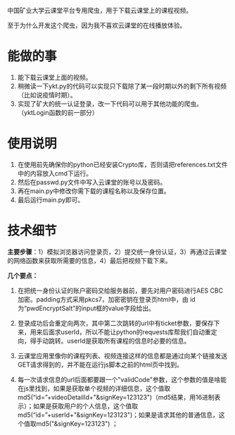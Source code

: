 中国矿业大学云课堂平台专用爬虫，用于下载云课堂上的课程视频。

至于为什么开发这个爬虫，因为我不喜欢云课堂的在线播放体验。

# 能做的事

1. 能下载云课堂上面的视频。
2. 稍微读一下ykt.py的代码可以实现只下载除了某一段时期以外的剩下所有视频（比如说疫情时期）。
3. 实现了矿大的统一认证登录，改一下代码可以用于其他功能的爬虫。（yktLogin函数的前一部分）

# 使用说明

1. 在使用前先确保你的python已经安装Crypto库，否则请把references.txt文件中的内容放入cmd下运行。
2. 然后在passwd.py文件中写入云课堂的账号以及密码。
3. 再在main.py中修改你需下载的课程名称以及保存位置。
4. 最后运行main.py即可。

# 技术细节

**主要步骤**：1）模拟浏览器访问登录页，2）提交统一身份认证，3）再通过云课堂的网络函数来获取所需要的信息，4）最后把视频下载下来。

**几个要点：**

1. 在把统一身份认证的账户密码交给服务器前，要先对用户密码进行AES CBC加密。padding方式采用pkcs7，加密密钥在登录页html中，由 id为“pwdEncryptSalt”的input框的value字段给出。

2. 登录成功后会重定向两次，其中第二次跳转的url中有ticket参数，要保存下来，用来后面求userId，所以不能让python的requests库帮我们自动重定向，得手动跳转。userId是获取所有课程的信息时必要的信息。

3. 云课堂应用里像你的课程列表、视频连接这样的信息都是通过向某个链接发送GET请求得到的，并不能在运行js脚本之前的html页中找到。
4. 每一次请求信息的url后面都要跟一个"validCode"参数，这个参数的值是啥能在js里找到，如果是获取单个视频的详细信息，这个值取md5(“id=”+videoDetailId+"&signKey=123123")（md5结果，用16进制表示）；如果是获取用户的个人信息，这个值取md5(“id=”+userId+"&signKey=123123")；如果是请求其他的普通信息，这个值取md5("&signKey=123123") ；

